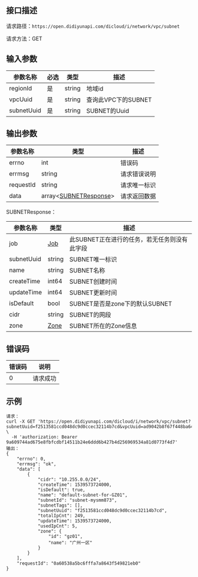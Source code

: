 ## 接口描述
请求路径：`https://open.didiyunapi.com/dicloud/i/network/vpc/subnet`

请求方法：GET
## 输入参数
|参数名称 | 必选 | 类型 | 描述|
|--------|-----|-----|-----|
| regionId | 是 | string | 地域id |
| vpcUuid | 是 | string | 查询此VPC下的SUBNET |
| subnetUuid     | 是 | string  |SUBNET的Uuid  |

## 输出参数
|参数名称  | 类型 | 描述|
|--------|-----|-----|
|errno | int  |错误码 |
|errmsg|string|请求错误说明	|
|requestId |string|请求唯一标识 |
|data | array<[SUBNETResponse](#SUBNETResponse)>| 请求返回数据| 

<span id="SUBNETResponse"></span>
SUBNETResponse：

|参数名称  | 类型 | 描述 |
|--------|-----|-----|
|job | [Job](/static/docs-content/products/通用响应结构.md#Job) | 此SUBNET正在进行的任务，若无任务则没有此字段 |
|subnetUuid  | string  |SUBNET唯一标识   |
|name   | string  |SUBNET名称     |
|createTime   | int64  |SUBNET创建时间    |
|updateTime      | int64  |SUBNET更新时间       |
|isDefault  | bool  | SUBNET是否是zone下的默认SUBNET    |
|cidr   | string  | SUBNET的网段    |
|zone |[Zone](/static/docs-content/products/通用响应结构.md#Zone#Zone) | SUBNET所在的Zone信息 |

## 错误码
| 错误码 | 说明    |
|-------|---------|
| 0    | 请求成功  |

## 示例

```
请求：
curl -X GET 'https://open.didiyunapi.com/dicloud/i/network/vpc/subnet?subnetUuid=f2513581ccd048dc9d0ccec32114b7cd&vpcUuid=ad9042b8f67f448ba640144f31636209&regionId=gz' \
  -H 'authorization: Bearer 9a609744ad675e8fbfcdbf14511b24e6ddd6b427b4d256969534a81d0773f4d7' 
输出：
{
	"errno": 0,
	"errmsg": "ok",
	"data": [
		{
			"cidr": "10.255.0.0/24",
			"createTime": 1539573724000,
			"isDefault": true,
			"name": "default-subnet-for-GZ01",
			"subnetId": "subnet-mysmm873",
			"subnetTags": [],
			"subnetUuid": "f2513581ccd048dc9d0ccec32114b7cd",
			"totalIpCnt": 249,
			"updateTime": 1539573724000,
			"usedIpCnt": 5,
			"zone": {
				"id": "gz01",
				"name": "广州一区"
			}
		}
	],
	"requestId": "0a60538a5bc6fffa7a8643f549821eb0"
}
```